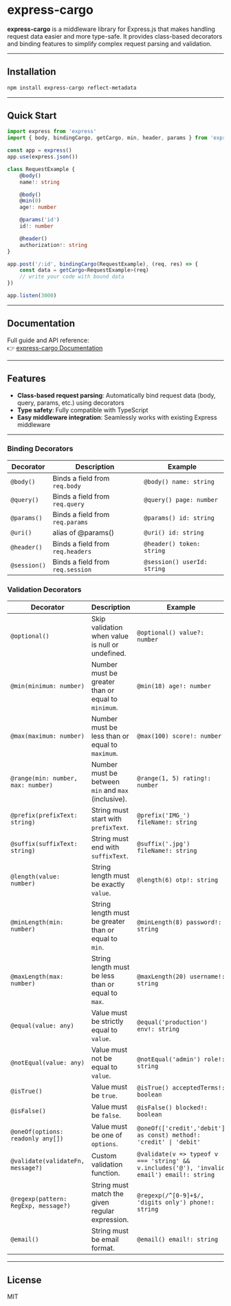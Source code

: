 # express-cargo

**express-cargo** is a middleware library for Express.js that makes handling request data easier and more type-safe.
It provides class-based decorators and binding features to simplify complex request parsing and validation.

---

## Installation

```bash
npm install express-cargo reflect-metadata
```

---

## Quick Start

```ts
import express from 'express'
import { body, bindingCargo, getCargo, min, header, params } from 'express-cargo'

const app = express()
app.use(express.json())

class RequestExample {
    @body()
    name!: string

    @body()
    @min(0)
    age!: number

    @params('id')
    id!: number

    @header()
    authorization!: string
}

app.post('/:id', bindingCargo(RequestExample), (req, res) => {
    const data = getCargo<RequestExample>(req)
    // write your code with bound data
})

app.listen(3000)
```

---

## Documentation

Full guide and API reference:  
👉 [express-cargo Documentation](https://beyond-imagination.github.io/express-cargo/)

---

## Features

* **Class-based request parsing**: Automatically bind request data (body, query, params, etc.) using decorators
* **Type safety**: Fully compatible with TypeScript
* **Easy middleware integration**: Seamlessly works with existing Express middleware

---

### Binding Decorators

| Decorator    | Description                      | Example                     |
|--------------|----------------------------------|-----------------------------|
| `@body()`    | Binds a field from `req.body`    | `@body() name: string`      |
| `@query()`   | Binds a field from `req.query`   | `@query() page: number`     |
| `@params()`  | Binds a field from `req.params`  | `@params() id: string`      |
| `@uri()`     | alias of @params()               | `@uri() id: string`         |
| `@header()`  | Binds a field from `req.headers` | `@header() token: string`   |
| `@session()` | Binds a field from `req.session` | `@session() userId: string` |

### Validation Decorators

| Decorator                            | Description                                           | Example                                                                                    |
|--------------------------------------|-------------------------------------------------------|--------------------------------------------------------------------------------------------|
| `@optional()`                        | Skip validation when value is null or undefined.      | `@optional() value?: number`                                                               |
| `@min(minimum: number)`              | Number must be greater than or equal to `minimum`.    | `@min(18) age!: number`                                                                    |
| `@max(maximum: number)`              | Number must be less than or equal to `maximum`.       | `@max(100) score!: number`                                                                 |
| `@range(min: number, max: number)`   | Number must be between `min` and `max` (inclusive).   | `@range(1, 5) rating!: number`                                                             |
| `@prefix(prefixText: string)`        | String must start with `prefixText`.                  | `@prefix('IMG_') fileName!: string`                                                        |
| `@suffix(suffixText: string)`        | String must end with `suffixText`.                    | `@suffix('.jpg') fileName!: string`                                                        |
| `@length(value: number)`             | String length must be exactly `value`.                | `@length(6) otp!: string`                                                                  |
| `@minLength(min: number)`            | String length must be greater than or equal to `min`. | `@minLength(8) password!: string`                                                          |
| `@maxLength(max: number)`            | String length must be less than or equal to `max`.    | `@maxLength(20) username!: string`                                                         |
| `@equal(value: any)`                 | Value must be strictly equal to `value`.              | `@equal('production') env!: string`                                                        |
| `@notEqual(value: any)`              | Value must not be equal to `value`.                   | `@notEqual('admin') role!: string`                                                         |
| `@isTrue()`                          | Value must be `true`.                                 | `@isTrue() acceptedTerms!: boolean`                                                        |
| `@isFalse()`                         | Value must be `false`.                                | `@isFalse() blocked!: boolean`                                                             |
| `@oneOf(options: readonly any[])`    | Value must be one of `options`.                       | `@oneOf(['credit','debit'] as const) method!: 'credit' \| 'debit'`                         |
| `@validate(validateFn, message?)`    | Custom validation function.                           | `@validate(v => typeof v === 'string' && v.includes('@'), 'invalid email') email!: string` |
| `@regexp(pattern: RegExp, message?)` | String must match the given regular expression.       | `@regexp(/^[0-9]+$/, 'digits only') phone!: string`                                        |
| `@email()`                           | String must be email format.                          | `@email() email!: string`                                                                  |

---

## License

MIT
